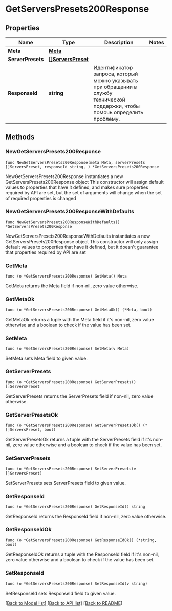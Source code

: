 # GetServersPresets200Response

## Properties

Name | Type | Description | Notes
------------ | ------------- | ------------- | -------------
**Meta** | [**Meta**](Meta.md) |  | 
**ServerPresets** | [**[]ServersPreset**](ServersPreset.md) |  | 
**ResponseId** | **string** | Идентификатор запроса, который можно указывать при обращении в службу технической поддержки, чтобы помочь определить проблему. | 

## Methods

### NewGetServersPresets200Response

`func NewGetServersPresets200Response(meta Meta, serverPresets []ServersPreset, responseId string, ) *GetServersPresets200Response`

NewGetServersPresets200Response instantiates a new GetServersPresets200Response object
This constructor will assign default values to properties that have it defined,
and makes sure properties required by API are set, but the set of arguments
will change when the set of required properties is changed

### NewGetServersPresets200ResponseWithDefaults

`func NewGetServersPresets200ResponseWithDefaults() *GetServersPresets200Response`

NewGetServersPresets200ResponseWithDefaults instantiates a new GetServersPresets200Response object
This constructor will only assign default values to properties that have it defined,
but it doesn't guarantee that properties required by API are set

### GetMeta

`func (o *GetServersPresets200Response) GetMeta() Meta`

GetMeta returns the Meta field if non-nil, zero value otherwise.

### GetMetaOk

`func (o *GetServersPresets200Response) GetMetaOk() (*Meta, bool)`

GetMetaOk returns a tuple with the Meta field if it's non-nil, zero value otherwise
and a boolean to check if the value has been set.

### SetMeta

`func (o *GetServersPresets200Response) SetMeta(v Meta)`

SetMeta sets Meta field to given value.


### GetServerPresets

`func (o *GetServersPresets200Response) GetServerPresets() []ServersPreset`

GetServerPresets returns the ServerPresets field if non-nil, zero value otherwise.

### GetServerPresetsOk

`func (o *GetServersPresets200Response) GetServerPresetsOk() (*[]ServersPreset, bool)`

GetServerPresetsOk returns a tuple with the ServerPresets field if it's non-nil, zero value otherwise
and a boolean to check if the value has been set.

### SetServerPresets

`func (o *GetServersPresets200Response) SetServerPresets(v []ServersPreset)`

SetServerPresets sets ServerPresets field to given value.


### GetResponseId

`func (o *GetServersPresets200Response) GetResponseId() string`

GetResponseId returns the ResponseId field if non-nil, zero value otherwise.

### GetResponseIdOk

`func (o *GetServersPresets200Response) GetResponseIdOk() (*string, bool)`

GetResponseIdOk returns a tuple with the ResponseId field if it's non-nil, zero value otherwise
and a boolean to check if the value has been set.

### SetResponseId

`func (o *GetServersPresets200Response) SetResponseId(v string)`

SetResponseId sets ResponseId field to given value.



[[Back to Model list]](../README.md#documentation-for-models) [[Back to API list]](../README.md#documentation-for-api-endpoints) [[Back to README]](../README.md)



